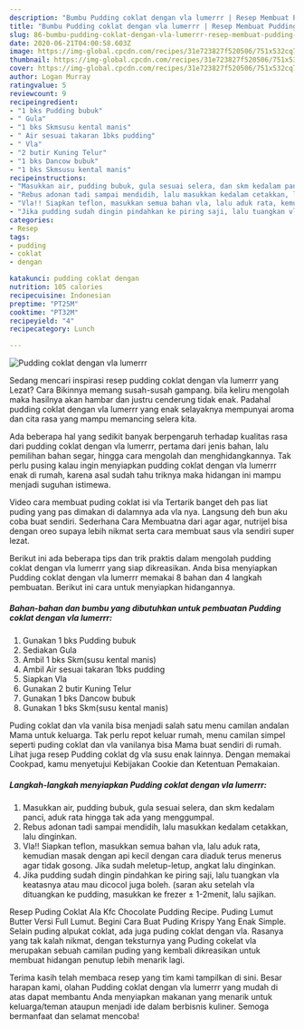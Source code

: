 ```yaml
---
description: "Bumbu Pudding coklat dengan vla lumerrr | Resep Membuat Pudding coklat dengan vla lumerrr Yang Lezat Sekali"
title: "Bumbu Pudding coklat dengan vla lumerrr | Resep Membuat Pudding coklat dengan vla lumerrr Yang Lezat Sekali"
slug: 86-bumbu-pudding-coklat-dengan-vla-lumerrr-resep-membuat-pudding-coklat-dengan-vla-lumerrr-yang-lezat-sekali
date: 2020-06-21T04:00:58.603Z
image: https://img-global.cpcdn.com/recipes/31e723827f520506/751x532cq70/pudding-coklat-dengan-vla-lumerrr-foto-resep-utama.jpg
thumbnail: https://img-global.cpcdn.com/recipes/31e723827f520506/751x532cq70/pudding-coklat-dengan-vla-lumerrr-foto-resep-utama.jpg
cover: https://img-global.cpcdn.com/recipes/31e723827f520506/751x532cq70/pudding-coklat-dengan-vla-lumerrr-foto-resep-utama.jpg
author: Logan Murray
ratingvalue: 5
reviewcount: 9
recipeingredient:
- "1 bks Pudding bubuk"
- " Gula"
- "1 bks Skmsusu kental manis"
- " Air sesuai takaran 1bks pudding"
- " Vla"
- "2 butir Kuning Telur"
- "1 bks Dancow bubuk"
- "1 bks Skmsusu kental manis"
recipeinstructions:
- "Masukkan air, pudding bubuk, gula sesuai selera, dan skm kedalam panci, aduk rata hingga tak ada yang menggumpal."
- "Rebus adonan tadi sampai mendidih, lalu masukkan kedalam cetakkan, lalu dinginkan."
- "Vla!! Siapkan teflon, masukkan semua bahan vla, lalu aduk rata, kemudian masak dengan api kecil dengan cara diaduk terus menerus agar tidak gosong. Jika sudah meletup-letup, angkat lalu dinginkan."
- "Jika pudding sudah dingin pindahkan ke piring saji, lalu tuangkan vla keatasnya atau mau dicocol juga boleh. (saran aku setelah vla dituangkan ke pudding, masukkan ke frezer ± 1-2menit, lalu sajikan."
categories:
- Resep
tags:
- pudding
- coklat
- dengan

katakunci: pudding coklat dengan 
nutrition: 105 calories
recipecuisine: Indonesian
preptime: "PT25M"
cooktime: "PT32M"
recipeyield: "4"
recipecategory: Lunch

---
```



![Pudding coklat dengan vla lumerrr](https://img-global.cpcdn.com/recipes/31e723827f520506/751x532cq70/pudding-coklat-dengan-vla-lumerrr-foto-resep-utama.jpg)

Sedang mencari inspirasi resep pudding coklat dengan vla lumerrr yang Lezat? Cara Bikinnya memang susah-susah gampang. bila keliru mengolah maka hasilnya akan hambar dan justru cenderung tidak enak. Padahal pudding coklat dengan vla lumerrr yang enak selayaknya mempunyai aroma dan cita rasa yang mampu memancing selera kita.

Ada beberapa hal yang sedikit banyak berpengaruh terhadap kualitas rasa dari pudding coklat dengan vla lumerrr, pertama dari jenis bahan, lalu pemilihan bahan segar, hingga cara mengolah dan menghidangkannya. Tak perlu pusing kalau ingin menyiapkan pudding coklat dengan vla lumerrr enak di rumah, karena asal sudah tahu triknya maka hidangan ini mampu menjadi suguhan istimewa.

Video cara membuat puding coklat isi vla Tertarik banget deh pas liat puding yang pas dimakan di dalamnya ada vla nya. Langsung deh bun aku coba buat sendiri. Sederhana Cara Membuatna dari agar agar, nutrijel bisa dengan oreo supaya lebih nikmat serta cara membuat saus vla sendiri super lezat.


Berikut ini ada beberapa tips dan trik praktis dalam mengolah pudding coklat dengan vla lumerrr yang siap dikreasikan. Anda bisa menyiapkan Pudding coklat dengan vla lumerrr memakai 8 bahan dan 4 langkah pembuatan. Berikut ini cara untuk menyiapkan hidangannya.

<!--inarticleads1-->

##### Bahan-bahan dan bumbu yang dibutuhkan untuk pembuatan Pudding coklat dengan vla lumerrr:

1. Gunakan 1 bks Pudding bubuk
1. Sediakan  Gula
1. Ambil 1 bks Skm(susu kental manis)
1. Ambil  Air sesuai takaran 1bks pudding
1. Siapkan  Vla
1. Gunakan 2 butir Kuning Telur
1. Gunakan 1 bks Dancow bubuk
1. Gunakan 1 bks Skm(susu kental manis)


Puding coklat dan vla vanila bisa menjadi salah satu menu camilan andalan Mama untuk keluarga. Tak perlu repot keluar rumah, menu camilan simpel seperti puding coklat dan vla vanilanya bisa Mama buat sendiri di rumah. Lihat juga resep Pudding coklat dg vla susu enak lainnya. Dengan memakai Cookpad, kamu menyetujui Kebijakan Cookie dan Ketentuan Pemakaian. 

<!--inarticleads2-->

##### Langkah-langkah menyiapkan Pudding coklat dengan vla lumerrr:

1. Masukkan air, pudding bubuk, gula sesuai selera, dan skm kedalam panci, aduk rata hingga tak ada yang menggumpal.
1. Rebus adonan tadi sampai mendidih, lalu masukkan kedalam cetakkan, lalu dinginkan.
1. Vla!! Siapkan teflon, masukkan semua bahan vla, lalu aduk rata, kemudian masak dengan api kecil dengan cara diaduk terus menerus agar tidak gosong. Jika sudah meletup-letup, angkat lalu dinginkan.
1. Jika pudding sudah dingin pindahkan ke piring saji, lalu tuangkan vla keatasnya atau mau dicocol juga boleh. (saran aku setelah vla dituangkan ke pudding, masukkan ke frezer ± 1-2menit, lalu sajikan.


Resep Puding Coklat Ala Kfc Chocolate Pudding Recipe. Puding Lumut Butter Versi Full Lumut. Begini Cara Buat Puding Krispy Yang Enak Simple. Selain puding alpukat coklat, ada juga puding coklat dengan vla. Rasanya yang tak kalah nikmat, dengan teksturnya yang Puding cokelat vla merupakan sebuah camilan puding yang kembali dikreasikan untuk membuat hidangan penutup lebih menarik lagi. 

Terima kasih telah membaca resep yang tim kami tampilkan di sini. Besar harapan kami, olahan Pudding coklat dengan vla lumerrr yang mudah di atas dapat membantu Anda menyiapkan makanan yang menarik untuk keluarga/teman ataupun menjadi ide dalam berbisnis kuliner. Semoga bermanfaat dan selamat mencoba!
